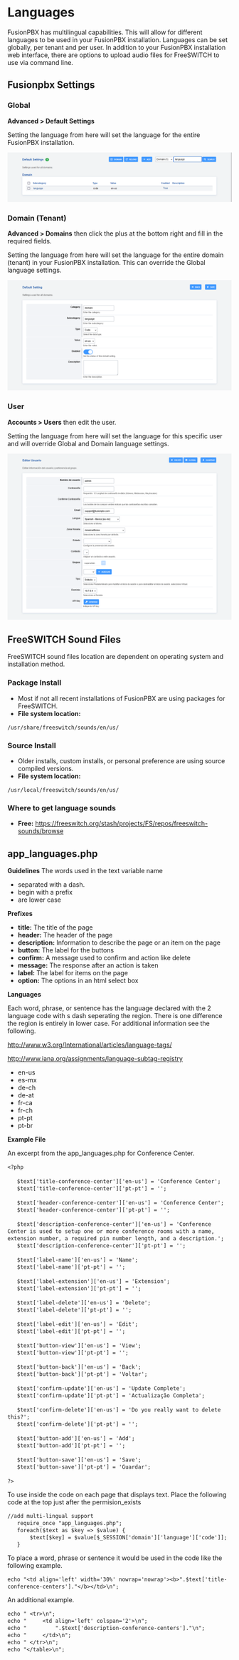 # Languages

FusionPBX has multilingual capabilities. This will allow for different
languages to be used in your FusionPBX installation. Languages can be
set globally, per tenant and per user. In addition to your FusionPBX
installation web interface, there are options to upload audio files for
FreeSWITCH to use via command line.

## Fusionpbx Settings

### Global

**Advanced \> Default Settings**

Setting the language from here will set the language for the entire
FusionPBX installation.

![image](../_static/images/getting_started/fusionpbx_global_language1.png)

### Domain (Tenant)

**Advanced \> Domains** then click the plus at the bottom right and fill
in the required fields.

Setting the language from here will set the language for the entire
domain (tenant) in your FusionPBX installation. This can override the
Global language settings.

![image](../_static/images/getting_started/fusionpbx_domain_language2.png)

### User

**Accounts \> Users** then edit the user.

Setting the language from here will set the language for this specific
user and will override Global and Domain language settings.

![image](../_static/images/getting_started/fusionpbx_user_language3.png)

## FreeSWITCH Sound Files

FreeSWITCH sound files location are dependent on operating system and
installation method.

### **Package Install**

-   Most if not all recent installations of FusionPBX are using packages
    for FreeSWITCH.
-   **File system location:**

<!-- -->

    /usr/share/freeswitch/sounds/en/us/

### **Source Install**

-   Older installs, custom installs, or personal preference are using
    source compiled versions.
-   **File system location:**

<!-- -->

    /usr/local/freeswitch/sounds/en/us/

### **Where to get language sounds**

-   **Free:**
    <https://freeswitch.org/stash/projects/FS/repos/freeswitch-sounds/browse>

## app_languages.php

**Guidelines** The words used in the text variable name

-   separated with a dash.
-   begin with a prefix
-   are lower case

**Prefixes**

-   **title:** The title of the page
-   **header:** The header of the page
-   **description:** Information to describe the page or an item on the
    page
-   **button:** The label for the buttons
-   **confirm:** A message used to confirm and action like delete
-   **message:** The response after an action is taken
-   **label:** The label for items on the page
-   **option:** The options in an html select box

**Languages**

Each word, phrase, or sentence has the language declared with the 2
language code with s dash seperating the region. There is one difference
the region is entirely in lower case. For additional information see the
following.

<http://www.w3.org/International/articles/language-tags/>

<http://www.iana.org/assignments/language-subtag-registry>

-   en-us
-   es-mx
-   de-ch
-   de-at
-   fr-ca
-   fr-ch
-   pt-pt
-   pt-br

**Example File**

An excerpt from the app_languages.php for Conference Center.

    <?php

       $text['title-conference-center']['en-us'] = 'Conference Center';
       $text['title-conference-center']['pt-pt'] = '';

       $text['header-conference-center']['en-us'] = 'Conference Center';
       $text['header-conference-center']['pt-pt'] = '';

       $text['description-conference-center']['en-us'] = 'Conference Center is used to setup one or more conference rooms with a name, extension number, a required pin number length, and a description.';
       $text['description-conference-center']['pt-pt'] = '';

       $text['label-name']['en-us'] = 'Name';
       $text['label-name']['pt-pt'] = '';

       $text['label-extension']['en-us'] = 'Extension';
       $text['label-extension']['pt-pt'] = '';

       $text['label-delete']['en-us'] = 'Delete';
       $text['label-delete']['pt-pt'] = '';

       $text['label-edit']['en-us'] = 'Edit';
       $text['label-edit']['pt-pt'] = '';

       $text['button-view']['en-us'] = 'View';
       $text['button-view']['pt-pt'] = '';

       $text['button-back']['en-us'] = 'Back';
       $text['button-back']['pt-pt'] = 'Voltar';

       $text['confirm-update']['en-us'] = 'Update Complete';
       $text['confirm-update']['pt-pt'] = 'Actualização Completa';

       $text['confirm-delete']['en-us'] = 'Do you really want to delete this?';
       $text['confirm-delete']['pt-pt'] = '';

       $text['button-add']['en-us'] = 'Add';
       $text['button-add']['pt-pt'] = '';

       $text['button-save']['en-us'] = 'Save';
       $text['button-save']['pt-pt'] = 'Guardar';

    ?>

To use inside the code on each page that displays text. Place the following code at the top just after the permision_exists

    //add multi-lingual support
       require_once "app_languages.php";
       foreach($text as $key => $value) {
           $text[$key] = $value[$_SESSION['domain']['language']['code']];
       }

To place a word, phrase or sentence it would be used in the code like
the following example.

    echo "<td align='left' width='30%' nowrap='nowrap'><b>".$text['title-conference-centers']."</b></td>\n";

An additional example.

    echo " <tr>\n";
    echo "     <td align='left' colspan='2'>\n";
    echo "         ".$text['description-conference-centers']."\n";
    echo "     </td>\n";
    echo " </tr>\n";
    echo "</table>\n";
